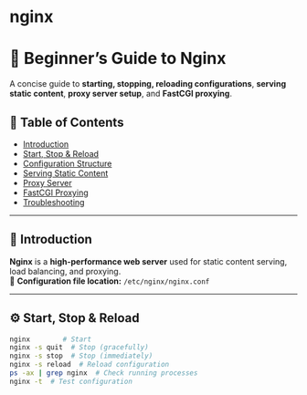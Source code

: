 # nginx
# 🚀 Beginner’s Guide to Nginx  

A concise guide to **starting, stopping, reloading configurations**, **serving static content**, **proxy server setup**, and **FastCGI proxying**.  

## 📖 Table of Contents  
- [Introduction](#introduction)  
- [Start, Stop & Reload](#start-stop--reload)  
- [Configuration Structure](#configuration-structure)  
- [Serving Static Content](#serving-static-content)  
- [Proxy Server](#proxy-server)  
- [FastCGI Proxying](#fastcgi-proxying)  
- [Troubleshooting](#troubleshooting)  

---

## 📌 Introduction  

**Nginx** is a **high-performance web server** used for static content serving, load balancing, and proxying.  
📍 **Configuration file location:** `/etc/nginx/nginx.conf`  

---

## ⚙️ Start, Stop & Reload  

```sh
nginx        # Start  
nginx -s quit  # Stop (gracefully)  
nginx -s stop  # Stop (immediately)  
nginx -s reload  # Reload configuration  
ps -ax | grep nginx  # Check running processes  
nginx -t  # Test configuration  

